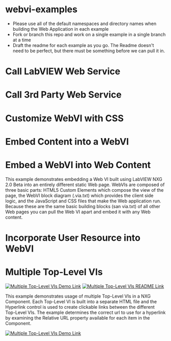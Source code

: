 # webvi-examples
- Please use all of the default namespaces and directory names when building the Web Application in each example
- Fork or branch this repo and work on a single example in a single branch at a time
- Draft the readme for each example as you go. The Readme doesn't need to be perfect, but there must be something before we can pull it in.


# Call LabVIEW Web Service

# Call 3rd Party Web Service

# Customize WebVI with CSS

# Embed Content into a WebVI

# Embed a WebVI into Web Content
This example demonstrates embedding a Web VI built using LabVIEW NXG 2.0 Beta into an entirely different static Web page. WebVIs are composed of three basic parts: HTML5 Custom Elements which compose the view of the page, the WebVI block diagram (.via.txt) which provides the client side logic, and the JavaScript and CSS files that make the Web application run. Because these are the same basic building blocks (san via.txt) of all other Web pages you can pull the Web VI apart and embed it with any Web content.

# Incorporate User Resource into WebVI

<!-- The following should be equivalent to the section in webvi-examples/MultipleTopLevelVIs/Readme.md -->
# Multiple Top-Level VIs
[![Multiple Top-Level VIs Demo Link](https://img.shields.io/badge/Details-Demo_Link-green.svg)](https://ni.github.io/webvi-examples/MultipleTopLevelVIs/Builds/Web%20Server/Configuration1/MultipleTopLevelVIs/)
[![Multiple Top-Level VIs README Link](https://img.shields.io/badge/Details-README_Link-orange.svg)](https://ni.github.io/webvi-examples/MultipleTopLevelVIs/)

This example demonstrates usage of multiple Top-Level VIs in a NXG Component.
Each Top-Level VI is built into a separate HTML file and the Hyperlink control is used to create clickable links between the different Top-Level VIs.
The example determines the correct url to use for a hyperlink by examining the Relative URL property available for each item in the Component.

[![Multiple Top-Level VIs Demo Link](https://ni.github.io/webvi-examples/MultipleTopLevelVIs/MultipleTopLevelVIs.gif)](https://ni.github.io/webvi-examples/MultipleTopLevelVIs/Builds/Web%20Server/Configuration1/MultipleTopLevelVIs/)
